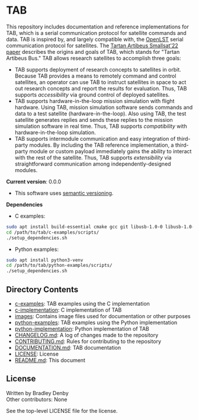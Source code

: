 # TAB

This repository includes documentation and reference implementations for TAB,
which is a serial communication protocol for satellite commands and data. TAB is
inspired by, and largely compatible with, the
[OpenLST](https://github.com/OpenLST/openlst) serial communication protocol for
satellites. The
[Tartan Artibeus Smallsat'22 paper](https://digitalcommons.usu.edu/smallsat/2022/all2022/54/)
describes the origins and goals of TAB, which stands for "Tartan Artibeus Bus."
TAB allows research satellites to accomplish three goals:
* TAB supports deployment of research concepts to satellites in orbit. Because
  TAB provides a means to remotely command and control satellites, an operator
  can use TAB to instruct satellites in space to act out research concepts and
  report the results for evaluation. Thus, TAB supports *accessibility* via
  ground control of deployed satellites.
* TAB supports hardware-in-the-loop mission simulation with flight hardware.
  Using TAB, mission simulation software sends commands and data to a test
  satellite (hardware-in-the-loop). Also using TAB, the test satellite generates
  replies and sends these replies to the mission simulation software in real
  time. Thus, TAB supports *compatibility* with hardware-in-the-loop simulation.
* TAB supports intermodule communication and easy integration of third-party
  modules. By including the TAB reference implementation, a third-party module
  or custom payload immediately gains the ability to interact with the rest of
  the satellite. Thus, TAB supports *extensibility* via straightforward
  communication among independently-designed modules.

**Current version**: 0.0.0

* This software uses [semantic versioning](http://semver.org).

**Dependencies**

* C examples:
```bash
sudo apt install build-essential cmake gcc git libusb-1.0-0 libusb-1.0-0-dev
cd /path/to/tab/c-examples/scripts/
./setup_dependencies.sh
```

* Python examples:
```bash
sudo apt install python3-venv
cd /path/to/tab/python-examples/scripts/
./setup_dependencies.sh
```

## Directory Contents

* [c-examples](c-examples/README.md): TAB examples using the C implementation
* [c-implementation](c-implementation/README.md): C implementation of TAB
* [images](images/README.md): Contains image files used for documentation or
  other purposes
* [python-examples](python-examples/README.md): TAB examples using the Python
  implementation
* [python-implementation](python-implementation/README.md): Python
  implementation of TAB
* [CHANGELOG.md](CHANGELOG.md): A log of changes made to the repository
* [CONTRIBUTING.md](CONTRIBUTING.md): Rules for contributing to the repository
* [DOCUMENTATION.md](DOCUMENTATION.md): TAB documentation
* [LICENSE](LICENSE): License
* [README.md](README.md): This document

## License

Written by Bradley Denby  
Other contributors: None

See the top-level LICENSE file for the license.
